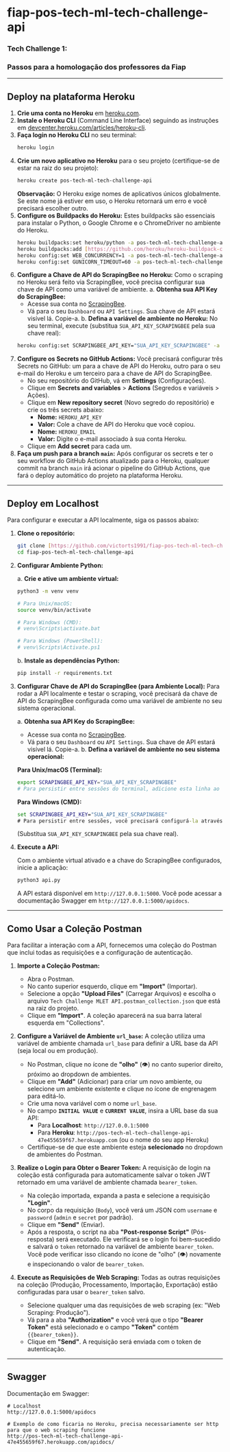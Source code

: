 # fiap-pos-tech-ml-tech-challenge-api

### Tech Challenge 1:
### Passos para a homologação dos professores da Fiap

---

## Deploy na plataforma Heroku

1.  **Crie uma conta no Heroku** em [heroku.com](https://www.heroku.com/).
2.  **Instale o Heroku CLI** (Command Line Interface) seguindo as instruções em [devcenter.heroku.com/articles/heroku-cli](https://devcenter.heroku.com/articles/heroku-cli).
3.  **Faça login no Heroku CLI** no seu terminal:
    ```bash
    heroku login
    ```
4.  **Crie um novo aplicativo no Heroku** para o seu projeto (certifique-se de estar na raiz do seu projeto):
    ```bash
    heroku create pos-tech-ml-tech-challenge-api
    ```
    **Observação:** O Heroku exige nomes de aplicativos únicos globalmente. Se este nome já estiver em uso, o Heroku retornará um erro e você precisará escolher outro.
5.  **Configure os Buildpacks do Heroku:**
    Estes buildpacks são essenciais para instalar o Python, o Google Chrome e o ChromeDriver no ambiente do Heroku.
    ```bash
    heroku buildpacks:set heroku/python -a pos-tech-ml-tech-challenge-api
    heroku buildpacks:add [https://github.com/heroku/heroku-buildpack-chrome-for-testing](https://github.com/heroku/heroku-buildpack-chrome-for-testing) -a pos-tech-ml-tech-challenge-api
    heroku config:set WEB_CONCURRENCY=1 -a pos-tech-ml-tech-challenge-api
    heroku config:set GUNICORN_TIMEOUT=60 -a pos-tech-ml-tech-challenge-api
    ```
6.  **Configure a Chave de API do ScrapingBee no Heroku:**
    Como o scraping no Heroku será feito via ScrapingBee, você precisa configurar sua chave de API como uma variável de ambiente.
    a. **Obtenha sua API Key do ScrapingBee:**
       * Acesse sua conta no [ScrapingBee](https://www.scrapingbee.com/).
       * Vá para o seu `Dashboard` ou `API Settings`. Sua chave de API estará visível lá. Copie-a.
    b. **Defina a variável de ambiente no Heroku:**
       No seu terminal, execute (substitua `SUA_API_KEY_SCRAPINGBEE` pela sua chave real):
       ```bash
       heroku config:set SCRAPINGBEE_API_KEY="SUA_API_KEY_SCRAPINGBEE" -a pos-tech-ml-tech-challenge-api
       ```
7.  **Configure os Secrets no GitHub Actions:**
    Você precisará configurar três Secrets no GitHub: um para a chave de API do Heroku, outro para o seu e-mail do Heroku e um terceiro para a chave de API do ScrapingBee.
    * No seu repositório do GitHub, vá em **Settings** (Configurações).
    * Clique em **Secrets and variables** > **Actions** (Segredos e variáveis > Ações).
    * Clique em **New repository secret** (Novo segredo do repositório) e crie os três secrets abaixo:
        * **Nome:** `HEROKU_API_KEY`
        * **Valor:** Cole a chave de API do Heroku que você copiou.
        * **Nome:** `HEROKU_EMAIL`
        * **Valor:** Digite o e-mail associado à sua conta Heroku.
    * Clique em **Add secret** para cada um.
8.  **Faça um push para a branch `main`:**
    Após configurar os secrets e ter o seu workflow do GitHub Actions atualizado para o Heroku, qualquer commit na branch `main` irá acionar o pipeline do GitHub Actions, que fará o deploy automático do projeto na plataforma Heroku.

---

## Deploy em Localhost

Para configurar e executar a API localmente, siga os passos abaixo:

1.  **Clone o repositório:**

    ```bash
    git clone [https://github.com/victorts1991/fiap-pos-tech-ml-tech-challenge-api.git](https://github.com/victorts1991/fiap-pos-tech-ml-tech-challenge-api.git)
    cd fiap-pos-tech-ml-tech-challenge-api
    ```

2.  **Configurar Ambiente Python:**

    a. **Crie e ative um ambiente virtual:**

    ```bash
    python3 -m venv venv

    # Para Unix/macOS:
    source venv/bin/activate

    # Para Windows (CMD):
    # venv\Scripts\activate.bat

    # Para Windows (PowerShell):
    # venv\Scripts\Activate.ps1
    ```

    b. **Instale as dependências Python:**

    ```bash
    pip install -r requirements.txt
    ```

3.  **Configurar Chave de API do ScrapingBee (para Ambiente Local):**
    Para rodar a API localmente e testar o scraping, você precisará da chave de API do ScrapingBee configurada como uma variável de ambiente no seu sistema operacional.

    a. **Obtenha sua API Key do ScrapingBee:**
       * Acesse sua conta no [ScrapingBee](https://www.scrapingbee.com/).
       * Vá para o seu `Dashboard` ou `API Settings`. Sua chave de API estará visível lá. Copie-a.
    b. **Defina a variável de ambiente no seu sistema operacional:**

       **Para Unix/macOS (Terminal):**
       ```bash
       export SCRAPINGBEE_API_KEY="SUA_API_KEY_SCRAPINGBEE"
       # Para persistir entre sessões do terminal, adicione esta linha ao seu ~/.bashrc, ~/.zshrc ou ~/.profile
       ```

       **Para Windows (CMD):**
       ```cmd
       set SCRAPINGBEE_API_KEY="SUA_API_KEY_SCRAPINGBEE"
       # Para persistir entre sessões, você precisará configurá-la através das Propriedades do Sistema > Variáveis de Ambiente.
       ```
       (Substitua `SUA_API_KEY_SCRAPINGBEE` pela sua chave real).


5.  **Execute a API:**

    Com o ambiente virtual ativado e a chave do ScrapingBee configurados, inicie a aplicação:

    ```bash
    python3 api.py
    ```

    A API estará disponível em `http://127.0.0.1:5000`. Você pode acessar a documentação Swagger em `http://127.0.0.1:5000/apidocs`.

---


## Como Usar a Coleção Postman

Para facilitar a interação com a API, fornecemos uma coleção do Postman que inclui todas as requisições e a configuração de autenticação.

1.  **Importe a Coleção Postman:**
    * Abra o Postman.
    * No canto superior esquerdo, clique em **"Import"** (Importar).
    * Selecione a opção **"Upload Files"** (Carregar Arquivos) e escolha o arquivo `Tech Challenge MLET API.postman_collection.json` que está na raiz do projeto.
    * Clique em **"Import"**. A coleção aparecerá na sua barra lateral esquerda em "Collections".

2.  **Configure a Variável de Ambiente `url_base`:**
    A coleção utiliza uma variável de ambiente chamada `url_base` para definir a URL base da API (seja local ou em produção).

    * No Postman, clique no ícone de **"olho"** (👁️) no canto superior direito, próximo ao dropdown de ambientes.
    * Clique em **"Add"** (Adicionar) para criar um novo ambiente, ou selecione um ambiente existente e clique no ícone de engrenagem para editá-lo.
    * Crie uma nova variável com o nome `url_base`.
    * No campo **`INITIAL VALUE`** e **`CURRENT VALUE`**, insira a URL base da sua API:
        * Para **Localhost**: `http://127.0.0.1:5000`
        * Para **Heroku**: `http://pos-tech-ml-tech-challenge-api-47e455659f67.herokuapp.com` (ou o nome do seu app Heroku)
    * Certifique-se de que este ambiente esteja **selecionado** no dropdown de ambientes do Postman.

3.  **Realize o Login para Obter o Bearer Token:**
    A requisição de login na coleção está configurada para automaticamente salvar o token JWT retornado em uma variável de ambiente chamada `bearer_token`.

    * Na coleção importada, expanda a pasta e selecione a requisição **"Login"**.
    * No corpo da requisição (`Body`), você verá um JSON com `username` e `password` (`admin` e `secret` por padrão).
    * Clique em **"Send"** (Enviar).
    * Após a resposta, o script na aba **"Post-response Script"** (Pós-resposta) será executado. Ele verificará se o login foi bem-sucedido e salvará o `token` retornado na variável de ambiente `bearer_token`. Você pode verificar isso clicando no ícone de "olho" (👁️) novamente e inspecionando o valor de `bearer_token`.

4.  **Execute as Requisições de Web Scraping:**
    Todas as outras requisições na coleção (Produção, Processamento, Importação, Exportação) estão configuradas para usar o `bearer_token` salvo.

    * Selecione qualquer uma das requisições de web scraping (ex: "Web Scraping: Produção").
    * Vá para a aba **"Authorization"** e você verá que o tipo **"Bearer Token"** está selecionado e o campo **"Token"** contém `{{bearer_token}}`.
    * Clique em **"Send"**. A requisição será enviada com o token de autenticação.

---

## Swagger

Documentação em Swagger:

```
# Localhost
http://127.0.0.1:5000/apidocs

# Exemplo de como ficaria no Heroku, precisa necessariamente ser http para que o web scraping funcione
http://pos-tech-ml-tech-challenge-api-47e455659f67.herokuapp.com/apidocs/
```
